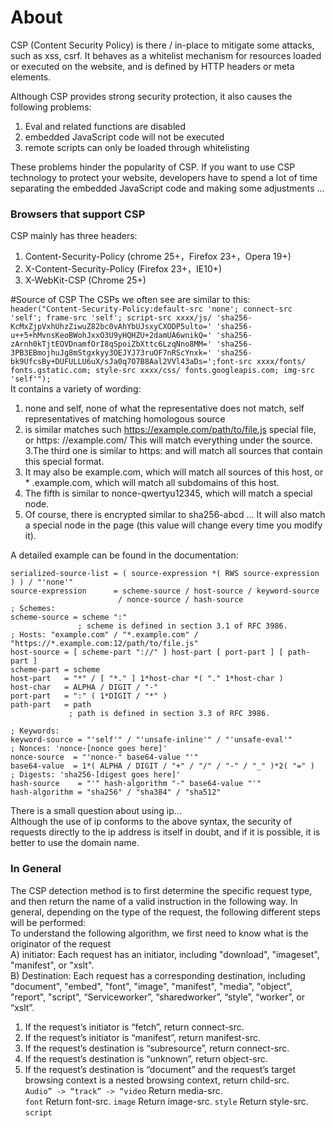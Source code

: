 # About 
CSP (Content Security Policy) is there / in-place to mitigate some attacks, such as xss, csrf. It behaves as a whitelist mechanism for resources loaded or executed on the website, and is defined by HTTP headers or meta elements.    

Although CSP provides strong security protection, it also causes the following problems: 

1. Eval and related functions are disabled     
2.  embedded JavaScript code will not be executed   
3. remote scripts can only be loaded through whitelisting    

These problems hinder the popularity of CSP. If you want to use CSP technology to protect your website, developers have to spend a lot of time separating the embedded JavaScript code and making some adjustments …
 
### Browsers that support CSP 
CSP mainly has three headers:     
1. Content-Security-Policy (chrome 25+，Firefox 23+，Opera 19+)   
2. X-Content-Security-Policy (Firefox 23+，IE10+)    
3. X-WebKit-CSP (Chrome 25+)    
 
#Source of CSP 
The CSPs we often see are similar to this:    
`header("Content-Security-Policy:default-src 'none'; connect-src 'self'; frame-src 'self'; script-src xxxx/js/ 'sha256-KcMxZjpVxhUhzZiwuZ82bc0vAhYbUJsxyCXODP5ulto=' 'sha256-u++5+hMvnsKeoBWohJxxO3U9yHQHZU+2damUA6wnikQ=' 'sha256-zArnh0kTjtEOVDnamfOrI8qSpoiZbXttc6LzqNno8MM=' 'sha256-3PB3EBmojhuJg8mStgxkyy3OEJYJ73ruOF7nRScYnxk=' 'sha256-bk9UfcsBy+DUFULLU6uX/sJa0q7O7B8Aal2VVl43aDs=';font-src xxxx/fonts/ fonts.gstatic.com; style-src xxxx/css/ fonts.googleapis.com; img-src 'self'");`     
It contains a variety of wording:    
1. none and self, none of what the representative does not match, self representatives of matching homologous source   
2. is similar matches such https://example.com/path/to/file.js special file, or https: //example.com/ This will match everything under the source.    
3.The third one is similar to https: and will match all sources that contain this special format.   
4. It may also be example.com, which will match all sources of this host, or * .example.com, which will match all subdomains of this host.    
5. The fifth is similar to nonce-qwertyu12345, which will match a special node.    
6. Of course, there is encrypted similar to sha256-abcd ... It will also match a special node in the page (this value will change every time you modify it).    

A detailed example can be found in the documentation:   
```
serialized-source-list = ( source-expression *( RWS source-expression ) ) / "'none'"
source-expression      = scheme-source / host-source / keyword-source
                        / nonce-source / hash-source
; Schemes:
scheme-source = scheme ":"
               ; scheme is defined in section 3.1 of RFC 3986.
; Hosts: "example.com" / "*.example.com" / "https://*.example.com:12/path/to/file.js"
host-source = [ scheme-part "://" ] host-part [ port-part ] [ path-part ]
scheme-part = scheme
host-part   = "*" / [ "*." ] 1*host-char *( "." 1*host-char )
host-char   = ALPHA / DIGIT / "-"
port-part   = ":" ( 1*DIGIT / "*" )
path-part   = path
             ; path is defined in section 3.3 of RFC 3986.
 
; Keywords:
keyword-source = "'self'" / "'unsafe-inline'" / "'unsafe-eval'"
; Nonces: 'nonce-[nonce goes here]'
nonce-source  = "'nonce-" base64-value "'"
base64-value  = 1*( ALPHA / DIGIT / "+" / "/" / "-" / "_" )*2( "=" )
; Digests: 'sha256-[digest goes here]'
hash-source    = "'" hash-algorithm "-" base64-value "'"
hash-algorithm = "sha256" / "sha384" / "sha512"
```
There is a small question about using ip…    
Although the use of ip conforms to the above syntax, the security of requests directly to the ip address is itself in doubt, and if it is possible, it is better to use the domain name.  
### In General
The CSP detection method is to first determine the specific request type, and then return the name of a valid instruction in the following way. In general, depending on the type of the request, the following different steps will be performed:    
To understand the following algorithm, we first need to know what is the originator of the request        
A) initiator: Each request has an initiator, including "download", "imageset", "manifest", or "xslt".     
B) Destination: Each request has a corresponding destination, including "document", "embed", "font", "image", "manifest", "media", "object", "report", "script", “Serviceworker”, “sharedworker”, “style”, “worker”, or “xslt”.
1. If the request’s initiator is “fetch”, return connect-src.   
2. If the request’s initiator is “manifest”, return manifest-src.   
3. If the request’s destination is “subresource”, return connect-src.   
4. If the request’s destination is “unknown”, return object-src.   
5. If the request’s destination is “document” and the request’s target browsing context is a nested browsing context, return child-src.    
`Audio” -> “track” -> “video`
Return media-src.    
`font`
Return font-src.
`image`
Return image-src.
`style`
Return style-src.
`script`
 
 
 
  




 



